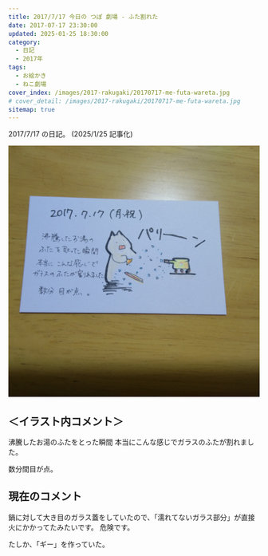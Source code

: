 ```yaml
---
title: 2017/7/17 今日の つぽ 劇場 - ふた割れた
date: 2017-07-17 23:30:00
updated: 2025-01-25 18:30:00
category:
  - 日記
  - 2017年
tags:
  - お絵かき
  - ねこ劇場
cover_index: /images/2017-rakugaki/20170717-me-futa-wareta.jpg
# cover_detail: /images/2017-rakugaki/20170717-me-futa-wareta.jpg
sitemap: true
---
```


2017/7/17 の日記。 (2025/1/25 記事化)

![](/images/2017-rakugaki/20170717-me-futa-wareta.jpg)

＜イラスト内コメント＞
---
沸騰したお湯のふたをとった瞬間
本当にこんな感じでガラスのふたが割れました。

数分間目が点。


現在のコメント
---
鍋に対して大き目のガラス蓋をしていたので、「濡れてないガラス部分」が直接火にかかってたみたいです。
危険です。

たしか、「ギー」を作っていた。

